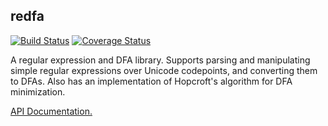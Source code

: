 ## redfa

[![Build Status](https://travis-ci.org/goffrie/redfa.png)](https://travis-ci.org/goffrie/redfa)
[![Coverage Status](https://coveralls.io/repos/github/goffrie/redfa/badge.svg?branch=master)](https://coveralls.io/github/goffrie/redfa?branch=master)

A regular expression and DFA library. Supports parsing and manipulating simple
regular expressions over Unicode codepoints, and converting them to DFAs. Also
has an implementation of Hopcroft's algorithm for DFA minimization.

[API Documentation.](http://goffrie.github.io/redfa/redfa/index.html)
